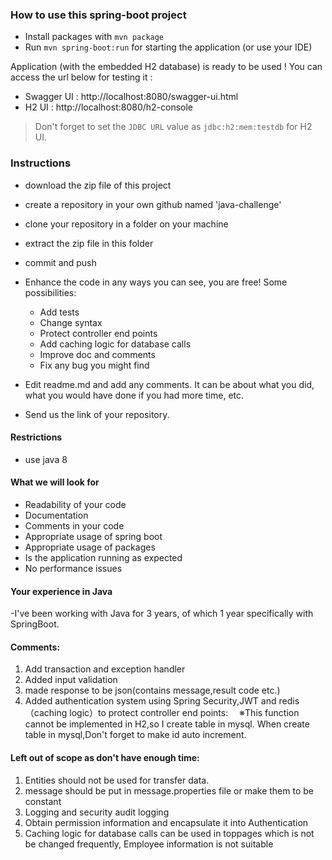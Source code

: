 ### How to use this spring-boot project

- Install packages with `mvn package`
- Run `mvn spring-boot:run` for starting the application (or use your IDE)

Application (with the embedded H2 database) is ready to be used ! You can access the url below for testing it :

- Swagger UI : http://localhost:8080/swagger-ui.html
- H2 UI : http://localhost:8080/h2-console

> Don't forget to set the `JDBC URL` value as `jdbc:h2:mem:testdb` for H2 UI.



### Instructions

- download the zip file of this project
- create a repository in your own github named 'java-challenge'
- clone your repository in a folder on your machine
- extract the zip file in this folder
- commit and push

- Enhance the code in any ways you can see, you are free! Some possibilities:
  - Add tests
  - Change syntax
  - Protect controller end points
  - Add caching logic for database calls
  - Improve doc and comments
  - Fix any bug you might find
- Edit readme.md and add any comments. It can be about what you did, what you would have done if you had more time, etc.
- Send us the link of your repository.

#### Restrictions
- use java 8


#### What we will look for
- Readability of your code
- Documentation
- Comments in your code 
- Appropriate usage of spring boot
- Appropriate usage of packages
- Is the application running as expected
- No performance issues

#### Your experience in Java
-I've been working with Java for 3 years, of which 1 year specifically with SpringBoot.

#### Comments:
1. Add transaction and exception handler
2. Added input validation
3. made response to be json(contains message,result code etc.)
4. Added authentication system using Spring Security,JWT and redis（caching logic）to protect controller end points:
 　※This function cannot be implemented in H2,so I create table in mysql. When create table in mysql,Don't forget to make id auto increment.


#### Left out of scope as don't have enough time:
1. Entities should not be used for transfer data.
2. message should be put in message.properties file or make them to be constant
3. Logging and security audit logging
4. Obtain permission information and encapsulate it into Authentication
5. Caching logic for database calls can be used in toppages which is not be changed frequently, Employee information is not suitable


